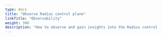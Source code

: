 ```yaml
---
type: docs
title: "Observe Radius control plane"
linkTitle: "Observability"
weight: 300
description: "How to observe and gain insights into the Radius control plane"
---
```

